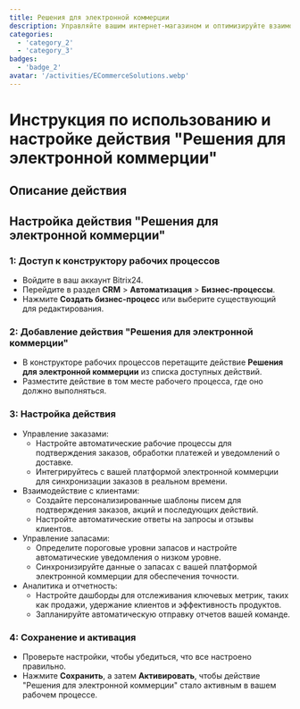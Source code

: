 ```yaml
---
title: Решения для электронной коммерции
description: Управляйте вашим интернет-магазином и оптимизируйте взаимодействие с клиентами.
categories: 
  - 'category_2'
  - 'category_3'
badges: 
  - 'badge_2'
avatar: '/activities/ECommerceSolutions.webp'
---
```

# Инструкция по использованию и настройке действия "Решения для электронной коммерции"

## Описание действия

## **Настройка действия "Решения для электронной коммерции"**

### 1: Доступ к конструктору рабочих процессов
- Войдите в ваш аккаунт Bitrix24.
- Перейдите в раздел **CRM** > **Автоматизация** > **Бизнес-процессы**.
- Нажмите **Создать бизнес-процесс** или выберите существующий для редактирования.

### 2: Добавление действия "Решения для электронной коммерции"
- В конструкторе рабочих процессов перетащите действие **Решения для электронной коммерции** из списка доступных действий.
- Разместите действие в том месте рабочего процесса, где оно должно выполняться.

### 3: Настройка действия
- Управление заказами:
  - Настройте автоматические рабочие процессы для подтверждения заказов, обработки платежей и уведомлений о доставке.
  - Интегрируйтесь с вашей платформой электронной коммерции для синхронизации заказов в реальном времени.
- Взаимодействие с клиентами:
  - Создайте персонализированные шаблоны писем для подтверждения заказов, акций и последующих действий.
  - Настройте автоматические ответы на запросы и отзывы клиентов.
- Управление запасами:
  - Определите пороговые уровни запасов и настройте автоматические уведомления о низком уровне.
  - Синхронизируйте данные о запасах с вашей платформой электронной коммерции для обеспечения точности.
- Аналитика и отчетность:
  - Настройте дашборды для отслеживания ключевых метрик, таких как продажи, удержание клиентов и эффективность продуктов.
  - Запланируйте автоматическую отправку отчетов вашей команде.

### 4: Сохранение и активация
- Проверьте настройки, чтобы убедиться, что все настроено правильно.
- Нажмите **Сохранить**, а затем **Активировать**, чтобы действие "Решения для электронной коммерции" стало активным в вашем рабочем процессе.
